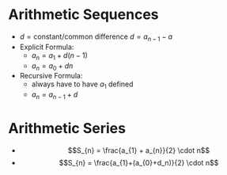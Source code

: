 # Arithmetic Sequences
- $d = \text{constant/common difference}$ $d = a_{n-1} - a$
- Explicit Formula: 
	- $a_{n} = a_{1} + d(n-1)$
	- $a_{n} = a_{0} + dn$
- Recursive Formula:
	- always have to have $a_{1}$ defined
	- $a_{n} = a_{n-1} + d$

# Arithmetic Series
- $$S_{n} = \frac{a_{1} + a_{n}}{2} \cdot n$$
- $$S_{n} = \frac{a_{1}+(a_{0}+d_n)}{2} \cdot n$$